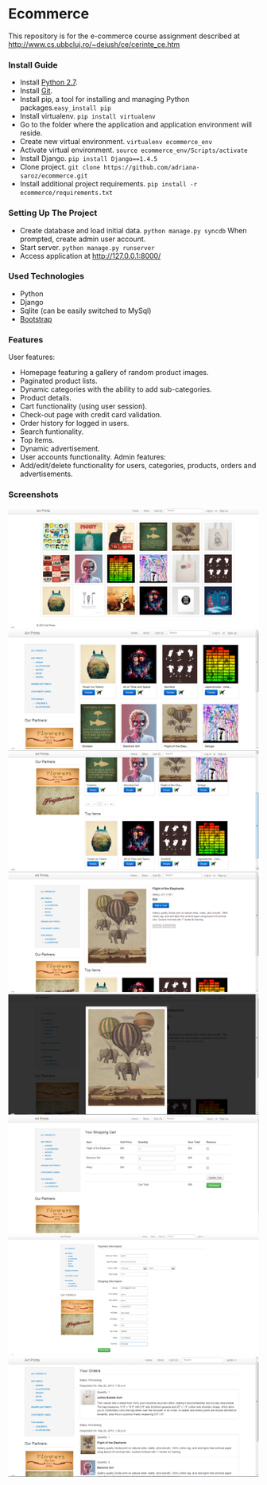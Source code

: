Ecommerce
=========
This repository is for the e-commerce course assignment described at http://www.cs.ubbcluj.ro/~deiush/ce/cerinte_ce.htm

### Install Guide ###
* Install [Python 2.7](http://www.python.org/download/releases/2.7/).
* Install [Git](http://git-scm.com/downloads).
* Install pip, a tool for installing and managing Python packages.`easy_install pip`
* Install virtualenv. `pip install virtualenv`
* Go to the folder where the application and application environment will reside.
* Create new virtual environment. `virtualenv ecommerce_env`
* Activate virtual environment. `source ecommerce_env/Scripts/activate`
* Install Django. `pip install Django==1.4.5`
* Clone project. `git clone https://github.com/adriana-saroz/ecommerce.git`
* Install additional project requirements. `pip install -r ecommerce/requirements.txt`

### Setting Up The Project ###
* Create database and load initial data. `python manage.py syncdb` When prompted, create admin user account.
* Start server. `python manage.py runserver`
* Access application at http://127.0.0.1:8000/

### Used Technologies ###
* Python
* Django
* Sqlite (can be easily switched to MySql)
* [Bootstrap](http://twitter.github.io/bootstrap/)

### Features ###
User features:
* Homepage featuring a gallery of random product images.
* Paginated product lists.
* Dynamic categories with the ability to add sub-categories.
* Product details.
* Cart functionality (using user session).
* Check-out page with credit card validation.
* Order history for logged in users.
* Search funtionality.
* Top items.
* Dynamic advertisement.
* User accounts functionality.
Admin features:
* Add/edit/delete functionality for users, categories, products, orders and advertisements.

### Screenshots ###
![Homepage](/docs/screenshots/1_homepage.png)
![Product List](/docs/screenshots/2_product_list.png)
![Pagination + Top Items + Ads](/docs/screenshots/3_pagination_topitems_ads.png)
![Product Details](/docs/screenshots/4_product_details.png)
![Product Image](/docs/screenshots/5_product_image.png)
![Shopping Cart](/docs/screenshots/6_shopping_cart.png)
![Checkout](/docs/screenshots/7_checkout.png)
![Orders List](/docs/screenshots/8_orders.png)